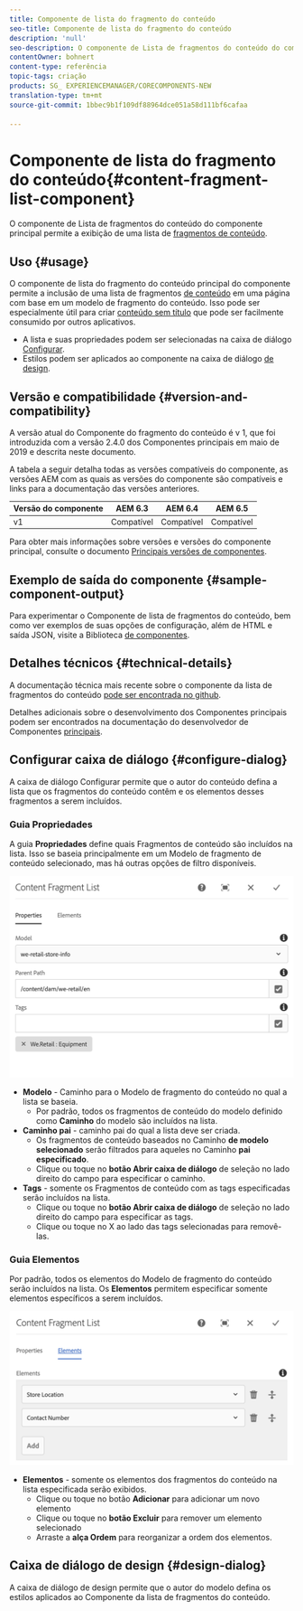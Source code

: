 ```yaml
---
title: Componente de lista do fragmento do conteúdo
seo-title: Componente de lista do fragmento do conteúdo
description: 'null'
seo-description: O componente de Lista de fragmentos do conteúdo do componente principal permite a exibição de uma lista de fragmentos de conteúdo.
contentOwner: bohnert
content-type: referência
topic-tags: criação
products: SG_ EXPERIENCEMANAGER/CORECOMPONENTS-NEW
translation-type: tm+mt
source-git-commit: 1bbec9b1f109df88964dce051a58d111bf6cafaa

---
```



# Componente de lista do fragmento do conteúdo{#content-fragment-list-component}

O componente de Lista de fragmentos do conteúdo do componente principal permite a exibição de uma lista de [fragmentos de conteúdo](https://helpx.adobe.com/experience-manager/6-5/assets/using/content-fragments.html).

## Uso {#usage}

O componente de lista do fragmento do conteúdo principal do componente permite a inclusão de uma lista de fragmentos [de conteúdo](https://helpx.adobe.com/experience-manager/6-5/assets/using/content-fragments.html) em uma página com base em um modelo de fragmento do conteúdo. Isso pode ser especialmente útil para criar [conteúdo sem título](https://helpx.adobe.com/experience-manager/6-5/sites/developing/user-guide.html?topic=/experience-manager/6-5/sites/developing/morehelp/headless.ug.js) que pode ser facilmente consumido por outros aplicativos.

* A lista e suas propriedades podem ser selecionadas na caixa de diálogo [Configurar](#configure-dialog).
* Estilos podem ser aplicados ao componente na caixa de diálogo [de design](#design-dialog).

## Versão e compatibilidade {#version-and-compatibility}

A versão atual do Componente do fragmento do conteúdo é v 1, que foi introduzida com a versão 2.4.0 dos Componentes principais em maio de 2019 e descrita neste documento.

A tabela a seguir detalha todas as versões compatíveis do componente, as versões AEM com as quais as versões do componente são compatíveis e links para a documentação das versões anteriores.

| Versão do componente | AEM 6.3 | AEM 6.4 | AEM 6.5 |
|--- |--- |--- |---|
| v1 | Compatível | Compatível | Compatível |

Para obter mais informações sobre versões e versões do componente principal, consulte o documento [Principais versões de componentes](versions.md).

## Exemplo de saída do componente {#sample-component-output}

Para experimentar o Componente de lista de fragmentos do conteúdo, bem como ver exemplos de suas opções de configuração, além de HTML e saída JSON, visite a Biblioteca [de componentes](http://opensource.adobe.com/aem-core-wcm-components/library/content-fragment-list.html).

## Detalhes técnicos {#technical-details}

A documentação técnica mais recente sobre o componente da lista de fragmentos do conteúdo [pode ser encontrada no github](https://github.com/adobe/aem-core-wcm-components/blob/master/content/src/content/jcr_root/apps/core/wcm/components/contentfragmentlist/v1/contentfragmentlist).

Detalhes adicionais sobre o desenvolvimento dos Componentes principais podem ser encontrados na documentação do desenvolvedor de Componentes [principais](developing.md).

## Configurar caixa de diálogo {#configure-dialog}

A caixa de diálogo Configurar permite que o autor do conteúdo defina a lista que os fragmentos do conteúdo contêm e os elementos desses fragmentos a serem incluídos.

### Guia Propriedades

A guia **Propriedades** define quais Fragmentos de conteúdo são incluídos na lista. Isso se baseia principalmente em um Modelo de fragmento de conteúdo selecionado, mas há outras opções de filtro disponíveis.

![](assets/screen-shot-2019-05-08-10.47.19.png)

* **Modelo** - Caminho para o Modelo de fragmento do conteúdo no qual a lista se baseia.
   * Por padrão, todos os fragmentos de conteúdo do modelo definido como **Caminho** do modelo são incluídos na lista.
* **Caminho pai** - caminho pai do qual a lista deve ser criada.
   * Os fragmentos de conteúdo baseados no Caminho **de modelo selecionado** serão filtrados para aqueles no Caminho **pai especificado**.
   * Clique ou toque no **botão Abrir caixa de diálogo** de seleção no lado direito do campo para especificar o caminho.
* **Tags** - somente os Fragmentos de conteúdo com as tags especificadas serão incluídos na lista.
   * Clique ou toque no **botão Abrir caixa de diálogo** de seleção no lado direito do campo para especificar as tags.
   * Clique ou toque no X ao lado das tags selecionadas para removê-las.


### Guia Elementos

Por padrão, todos os elementos do Modelo de fragmento do conteúdo serão incluídos na lista. Os **Elementos** permitem especificar somente elementos específicos a serem incluídos.

![](assets/screen-shot-2019-05-08-10.47.34.png)

* **Elementos** - somente os elementos dos fragmentos do conteúdo na lista especificada serão exibidos.
   * Clique ou toque no botão **Adicionar** para adicionar um novo elemento
   * Clique ou toque no **botão Excluir** para remover um elemento selecionado
   * Arraste a **alça Ordem** para reorganizar a ordem dos elementos.

## Caixa de diálogo de design {#design-dialog}

A caixa de diálogo de design permite que o autor do modelo defina os estilos aplicados ao Componente da lista de fragmentos do conteúdo.